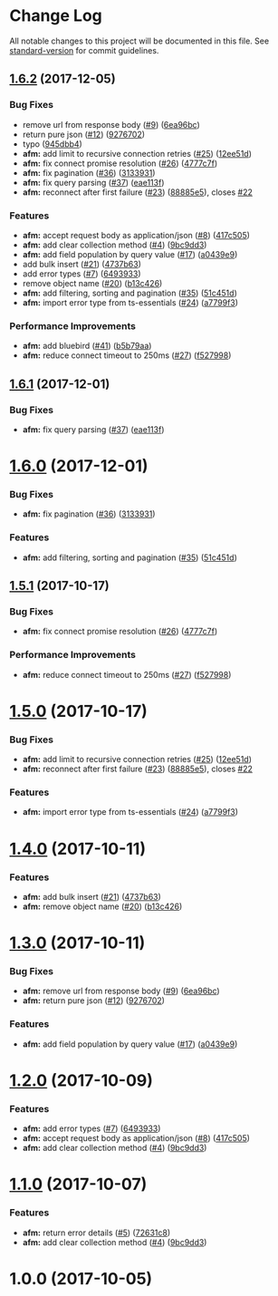 # Change Log

All notable changes to this project will be documented in this file. See [standard-version](https://github.com/conventional-changelog/standard-version) for commit guidelines.

<a name="1.6.2"></a>
## [1.6.2](https://github.com/azure-seed/azure-functions-mongooser/compare/v1.0.0...v1.6.2) (2017-12-05)


### Bug Fixes

* remove url from response body ([#9](https://github.com/azure-seed/azure-functions-mongooser/issues/9)) ([6ea96bc](https://github.com/azure-seed/azure-functions-mongooser/commit/6ea96bc))
* return pure json ([#12](https://github.com/azure-seed/azure-functions-mongooser/issues/12)) ([9276702](https://github.com/azure-seed/azure-functions-mongooser/commit/9276702))
* typo ([945dbb4](https://github.com/azure-seed/azure-functions-mongooser/commit/945dbb4))
* **afm:** add limit to recursive connection retries ([#25](https://github.com/azure-seed/azure-functions-mongooser/issues/25)) ([12ee51d](https://github.com/azure-seed/azure-functions-mongooser/commit/12ee51d))
* **afm:** fix connect promise resolution ([#26](https://github.com/azure-seed/azure-functions-mongooser/issues/26)) ([4777c7f](https://github.com/azure-seed/azure-functions-mongooser/commit/4777c7f))
* **afm:** fix pagination ([#36](https://github.com/azure-seed/azure-functions-mongooser/issues/36)) ([3133931](https://github.com/azure-seed/azure-functions-mongooser/commit/3133931))
* **afm:** fix query parsing ([#37](https://github.com/azure-seed/azure-functions-mongooser/issues/37)) ([eae113f](https://github.com/azure-seed/azure-functions-mongooser/commit/eae113f))
* **afm:** reconnect after first failure ([#23](https://github.com/azure-seed/azure-functions-mongooser/issues/23)) ([88885e5](https://github.com/azure-seed/azure-functions-mongooser/commit/88885e5)), closes [#22](https://github.com/azure-seed/azure-functions-mongooser/issues/22)


### Features

* **afm:** accept request body as application/json ([#8](https://github.com/azure-seed/azure-functions-mongooser/issues/8)) ([417c505](https://github.com/azure-seed/azure-functions-mongooser/commit/417c505))
* **afm:** add clear collection method ([#4](https://github.com/azure-seed/azure-functions-mongooser/issues/4)) ([9bc9dd3](https://github.com/azure-seed/azure-functions-mongooser/commit/9bc9dd3))
* **afm:** add field population by query value ([#17](https://github.com/azure-seed/azure-functions-mongooser/issues/17)) ([a0439e9](https://github.com/azure-seed/azure-functions-mongooser/commit/a0439e9))
* add bulk insert ([#21](https://github.com/azure-seed/azure-functions-mongooser/issues/21)) ([4737b63](https://github.com/azure-seed/azure-functions-mongooser/commit/4737b63))
* add error types ([#7](https://github.com/azure-seed/azure-functions-mongooser/issues/7)) ([6493933](https://github.com/azure-seed/azure-functions-mongooser/commit/6493933))
* remove object name ([#20](https://github.com/azure-seed/azure-functions-mongooser/issues/20)) ([b13c426](https://github.com/azure-seed/azure-functions-mongooser/commit/b13c426))
* **afm:** add filtering, sorting and pagination ([#35](https://github.com/azure-seed/azure-functions-mongooser/issues/35)) ([51c451d](https://github.com/azure-seed/azure-functions-mongooser/commit/51c451d))
* **afm:** import error type from ts-essentials ([#24](https://github.com/azure-seed/azure-functions-mongooser/issues/24)) ([a7799f3](https://github.com/azure-seed/azure-functions-mongooser/commit/a7799f3))


### Performance Improvements

* **afm:** add bluebird ([#41](https://github.com/azure-seed/azure-functions-mongooser/issues/41)) ([b5b79aa](https://github.com/azure-seed/azure-functions-mongooser/commit/b5b79aa))
* **afm:** reduce connect timeout to 250ms ([#27](https://github.com/azure-seed/azure-functions-mongooser/issues/27)) ([f527998](https://github.com/azure-seed/azure-functions-mongooser/commit/f527998))



<a name="1.6.1"></a>
## [1.6.1](https://github.com/azure-seed/azure-functions-mongooser/compare/v1.6.0...v1.6.1) (2017-12-01)


### Bug Fixes

* **afm:** fix query parsing ([#37](https://github.com/azure-seed/azure-functions-mongooser/issues/37)) ([eae113f](https://github.com/azure-seed/azure-functions-mongooser/commit/eae113f))



<a name="1.6.0"></a>
# [1.6.0](https://github.com/azure-seed/azure-functions-mongooser/compare/v1.5.1...v1.6.0) (2017-12-01)


### Bug Fixes

* **afm:** fix pagination ([#36](https://github.com/azure-seed/azure-functions-mongooser/issues/36)) ([3133931](https://github.com/azure-seed/azure-functions-mongooser/commit/3133931))


### Features

* **afm:** add filtering, sorting and pagination ([#35](https://github.com/azure-seed/azure-functions-mongooser/issues/35)) ([51c451d](https://github.com/azure-seed/azure-functions-mongooser/commit/51c451d))



<a name="1.5.1"></a>
## [1.5.1](https://github.com/azure-seed/azure-functions-mongooser/compare/v1.5.0...v1.5.1) (2017-10-17)


### Bug Fixes

* **afm:** fix connect promise resolution ([#26](https://github.com/azure-seed/azure-functions-mongooser/issues/26)) ([4777c7f](https://github.com/azure-seed/azure-functions-mongooser/commit/4777c7f))


### Performance Improvements

* **afm:** reduce connect timeout to 250ms ([#27](https://github.com/azure-seed/azure-functions-mongooser/issues/27)) ([f527998](https://github.com/azure-seed/azure-functions-mongooser/commit/f527998))



<a name="1.5.0"></a>
# [1.5.0](https://github.com/azure-seed/azure-functions-mongooser/compare/v1.4.0...v1.5.0) (2017-10-17)


### Bug Fixes

* **afm:** add limit to recursive connection retries ([#25](https://github.com/azure-seed/azure-functions-mongooser/issues/25)) ([12ee51d](https://github.com/azure-seed/azure-functions-mongooser/commit/12ee51d))
* **afm:** reconnect after first failure ([#23](https://github.com/azure-seed/azure-functions-mongooser/issues/23)) ([88885e5](https://github.com/azure-seed/azure-functions-mongooser/commit/88885e5)), closes [#22](https://github.com/azure-seed/azure-functions-mongooser/issues/22)


### Features

* **afm:** import error type from ts-essentials ([#24](https://github.com/azure-seed/azure-functions-mongooser/issues/24)) ([a7799f3](https://github.com/azure-seed/azure-functions-mongooser/commit/a7799f3))



<a name="1.4.0"></a>
# [1.4.0](https://github.com/azure-seed/azure-functions-mongooser/compare/v1.3.0...v1.4.0) (2017-10-11)


### Features

* **afm:** add bulk insert ([#21](https://github.com/azure-seed/azure-functions-mongooser/issues/21)) ([4737b63](https://github.com/azure-seed/azure-functions-mongooser/commit/4737b63))
* **afm:** remove object name ([#20](https://github.com/azure-seed/azure-functions-mongooser/issues/20)) ([b13c426](https://github.com/azure-seed/azure-functions-mongooser/commit/b13c426))



<a name="1.3.0"></a>
# [1.3.0](https://github.com/azure-seed/azure-functions-mongooser/compare/v1.2.0...v1.3.0) (2017-10-11)


### Bug Fixes

* **afm:** remove url from response body ([#9](https://github.com/azure-seed/azure-functions-mongooser/issues/9)) ([6ea96bc](https://github.com/azure-seed/azure-functions-mongooser/commit/6ea96bc))
* **afm:** return pure json ([#12](https://github.com/azure-seed/azure-functions-mongooser/issues/12)) ([9276702](https://github.com/azure-seed/azure-functions-mongooser/commit/9276702))


### Features

* **afm:** add field population by query value ([#17](https://github.com/azure-seed/azure-functions-mongooser/issues/17)) ([a0439e9](https://github.com/azure-seed/azure-functions-mongooser/commit/a0439e9))



<a name="1.2.0"></a>
# [1.2.0](https://github.com/azure-seed/azure-functions-mongooser/compare/v1.1.0...v1.2.0) (2017-10-09)


### Features

* **afm:** add error types ([#7](https://github.com/azure-seed/azure-functions-mongooser/issues/7)) ([6493933](https://github.com/azure-seed/azure-functions-mongooser/commit/6493933))
* **afm:** accept request body as application/json ([#8](https://github.com/azure-seed/azure-functions-mongooser/issues/8)) ([417c505](https://github.com/azure-seed/azure-functions-mongooser/commit/417c505))
* **afm:** add clear collection method ([#4](https://github.com/azure-seed/azure-functions-mongooser/issues/4)) ([9bc9dd3](https://github.com/azure-seed/azure-functions-mongooser/commit/9bc9dd3))



<a name="1.1.0"></a>
# [1.1.0](https://github.com/azure-seed/azure-functions-mongooser/compare/v1.0.0...v1.1.0) (2017-10-07)


### Features

* **afm:** return error details ([#5](https://github.com/azure-seed/azure-functions-mongooser/issues/5)) ([72631c8](https://github.com/azure-seed/azure-functions-mongooser/commit/72631c8))
* **afm:** add clear collection method ([#4](https://github.com/azure-seed/azure-functions-mongooser/issues/4)) ([9bc9dd3](https://github.com/azure-seed/azure-functions-mongooser/commit/9bc9dd3))



<a name="1.0.0"></a>
# 1.0.0 (2017-10-05)
